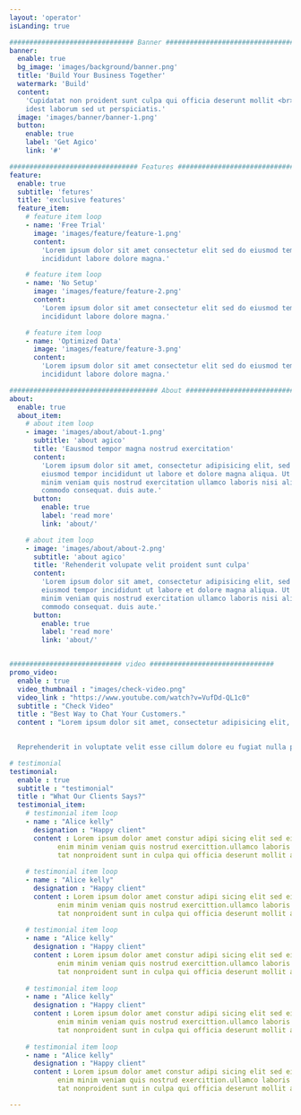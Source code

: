 ```yaml
---
layout: 'operator'
isLanding: true

############################### Banner #################################
banner:
  enable: true
  bg_image: 'images/background/banner.png'
  title: 'Build Your Business Together'
  watermark: 'Build'
  content:
    'Cupidatat non proident sunt culpa qui officia deserunt mollit <br> anim
    idest laborum sed ut perspiciatis.'
  image: 'images/banner/banner-1.png'
  button:
    enable: true
    label: 'Get Agico'
    link: '#'

################################ Features ###############################
feature:
  enable: true
  subtitle: 'fetures'
  title: 'exclusive features'
  feature_item:
    # feature item loop
    - name: 'Free Trial'
      image: 'images/feature/feature-1.png'
      content:
        'Lorem ipsum dolor sit amet consectetur elit sed do eiusmod tempor
        incididunt labore dolore magna.'

    # feature item loop
    - name: 'No Setup'
      image: 'images/feature/feature-2.png'
      content:
        'Lorem ipsum dolor sit amet consectetur elit sed do eiusmod tempor
        incididunt labore dolore magna.'

    # feature item loop
    - name: 'Optimized Data'
      image: 'images/feature/feature-3.png'
      content:
        'Lorem ipsum dolor sit amet consectetur elit sed do eiusmod tempor
        incididunt labore dolore magna.'

##################################### About #############################
about:
  enable: true
  about_item:
    # about item loop
    - image: 'images/about/about-1.png'
      subtitle: 'about agico'
      title: 'Eausmod tempor magna nostrud exercitation'
      content:
        'Lorem ipsum dolor sit amet, consectetur adipisicing elit, sed do
        eiusmod tempor incididunt ut labore et dolore magna aliqua. Ut enim ad
        minim veniam quis nostrud exercitation ullamco laboris nisi aliquip
        commodo consequat. duis aute.'
      button:
        enable: true
        label: 'read more'
        link: 'about/'

    # about item loop
    - image: 'images/about/about-2.png'
      subtitle: 'about agico'
      title: 'Rehenderit volupate velit proident sunt culpa'
      content:
        'Lorem ipsum dolor sit amet, consectetur adipisicing elit, sed do
        eiusmod tempor incididunt ut labore et dolore magna aliqua. Ut enim ad
        minim veniam quis nostrud exercitation ullamco laboris nisi aliquip
        commodo consequat. duis aute.'
      button:
        enable: true
        label: 'read more'
        link: 'about/'


############################ video ###############################
promo_video:
  enable : true
  video_thumbnail : "images/check-video.png"
  video_link : "https://www.youtube.com/watch?v=VufDd-QL1c0"
  subtitle : "Check Video"
  title : "Best Way to Chat Your Customers."
  content : "Lorem ipsum dolor sit amet, consectetur adipisicing elit, sed do eiusmod tempor incididunt ut labore et dolore magna aliqua. Ut enim ad minim veniam quis nostrud exercitation ullamco laboris nisi aliquip commodo consequat. duis aute.
  

  Reprehenderit in voluptate velit esse cillum dolore eu fugiat nulla pariatur excepteur sint occaecat cupidatat non proident."

# testimonial
testimonial:
  enable : true
  subtitle : "testimonial"
  title : "What Our Clients Says?"
  testimonial_item:
    # testimonial item loop
    - name : "Alice kelly"
      designation : "Happy client"
      content : Lorem ipsum dolor amet constur adipi sicing elit sed eiusmtempor incid dolore magna aliqu.
            enim minim veniam quis nostrud exercittion.ullamco laboris nisi ut aliquip excepteur sint occaecat cuida
            tat nonproident sunt in culpa qui officia deserunt mollit anim id est laborum. sed ut perspiciatis.
            
    # testimonial item loop
    - name : "Alice kelly"
      designation : "Happy client"
      content : Lorem ipsum dolor amet constur adipi sicing elit sed eiusmtempor incid dolore magna aliqu.
            enim minim veniam quis nostrud exercittion.ullamco laboris nisi ut aliquip excepteur sint occaecat cuida
            tat nonproident sunt in culpa qui officia deserunt mollit anim id est laborum. sed ut perspiciatis.
            
    # testimonial item loop
    - name : "Alice kelly"
      designation : "Happy client"
      content : Lorem ipsum dolor amet constur adipi sicing elit sed eiusmtempor incid dolore magna aliqu.
            enim minim veniam quis nostrud exercittion.ullamco laboris nisi ut aliquip excepteur sint occaecat cuida
            tat nonproident sunt in culpa qui officia deserunt mollit anim id est laborum. sed ut perspiciatis.
            
    # testimonial item loop
    - name : "Alice kelly"
      designation : "Happy client"
      content : Lorem ipsum dolor amet constur adipi sicing elit sed eiusmtempor incid dolore magna aliqu.
            enim minim veniam quis nostrud exercittion.ullamco laboris nisi ut aliquip excepteur sint occaecat cuida
            tat nonproident sunt in culpa qui officia deserunt mollit anim id est laborum. sed ut perspiciatis.
            
    # testimonial item loop
    - name : "Alice kelly"
      designation : "Happy client"
      content : Lorem ipsum dolor amet constur adipi sicing elit sed eiusmtempor incid dolore magna aliqu.
            enim minim veniam quis nostrud exercittion.ullamco laboris nisi ut aliquip excepteur sint occaecat cuida
            tat nonproident sunt in culpa qui officia deserunt mollit anim id est laborum. sed ut perspiciatis.

---
```

